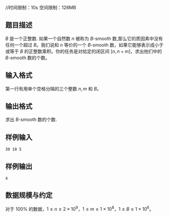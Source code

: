 //时间限制：10s 空间限制：128MB
## 题目描述
$B$ 是一个正整数. 如果一个自然数 $n$ 被称为 $B$-smooth 数,那么它的质因素中没有任何一个超过 $B$。我们说和 $n$ 等价的一个 $B$-smooth 数，如果它能够表示成小于或等于 $B$ 的正整数乘积。你的任务是对给定的闭区间 $[n,n+m]$，求出他们中的 $B$-smooth 数的个数。

## 输入格式
第一行有用单个空格分隔的三个整数 $n, m$ 和 $B$。

## 输出格式
求出 $B$-smooth 数的个数.
## 样例输入
```
30 10 5
```
## 样例输出
```
4
```

## 数据规模与约定
对于 $100\%$ 的数据，$1\leq n\leq 2\times 10^9$，$1\leq m\leq 1\times 10^8$，$1\leq B\leq 1\times 10^6$。